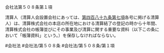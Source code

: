 会社法第５０８条第１項

清算人（清算人会設置会社にあっては、[第四百八十九条第七項](会社法＿＿＿＿第４８９条第７項)各号に掲げる清算人）は、清算株式会社の本店の所在地における清算結了の登記の時から十年間、清算株式会社の帳簿並びにその事業及び清算に関する重要な資料（以下この条において「帳簿資料」という。）を保存しなければならない。

#会社法
#会社法/第５０８条
#会社法/第５０８条/第１項

